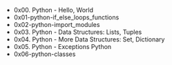 * 0x00. Python - Hello, World
* 0x01-python-if_else_loops_functions
* 0x02-python-import_modules
* 0x03. Python - Data Structures: Lists, Tuples
* 0x04. Python - More Data Structures: Set, Dictionary
* 0x05. Python - Exceptions Python
* 0x06-python-classes
